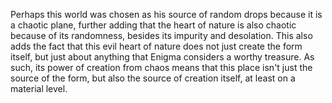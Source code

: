 Perhaps this world was chosen as his source of random drops because it is a chaotic plane, further adding that the heart of nature is also chaotic because of its randomness, besides its impurity and desolation. This also adds the fact that this evil heart of nature does not just create the form itself, but just about anything that Enigma considers a worthy treasure. As such, its power of creation from chaos means that this place isn't just the source of the form, but also the source of creation itself, at least on a material level.